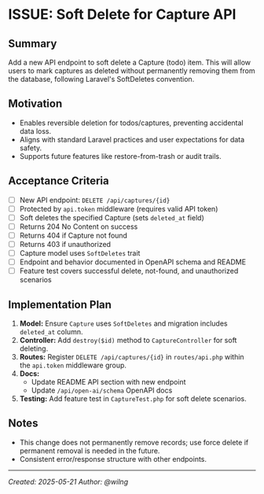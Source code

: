 # ISSUE: Soft Delete for Capture API

## Summary
Add a new API endpoint to soft delete a Capture (todo) item. This will allow users to mark captures as deleted without permanently removing them from the database, following Laravel's SoftDeletes convention.

## Motivation
- Enables reversible deletion for todos/captures, preventing accidental data loss.
- Aligns with standard Laravel practices and user expectations for data safety.
- Supports future features like restore-from-trash or audit trails.

## Acceptance Criteria
- [ ] New API endpoint: `DELETE /api/captures/{id}`
- [ ] Protected by `api.token` middleware (requires valid API token)
- [ ] Soft deletes the specified Capture (sets `deleted_at` field)
- [ ] Returns 204 No Content on success
- [ ] Returns 404 if Capture not found
- [ ] Returns 403 if unauthorized
- [ ] Capture model uses `SoftDeletes` trait
- [ ] Endpoint and behavior documented in OpenAPI schema and README
- [ ] Feature test covers successful delete, not-found, and unauthorized scenarios

## Implementation Plan
1. **Model:** Ensure `Capture` uses `SoftDeletes` and migration includes `deleted_at` column.
2. **Controller:** Add `destroy($id)` method to `CaptureController` for soft deleting.
3. **Routes:** Register `DELETE /api/captures/{id}` in `routes/api.php` within the `api.token` middleware group.
4. **Docs:**
    - Update README API section with new endpoint
    - Update `/api/open-ai/schema` OpenAPI docs
5. **Testing:** Add feature test in `CaptureTest.php` for soft delete scenarios.

## Notes
- This change does not permanently remove records; use force delete if permanent removal is needed in the future.
- Consistent error/response structure with other endpoints.

---

*Created: 2025-05-21*
*Author: @wilng*
